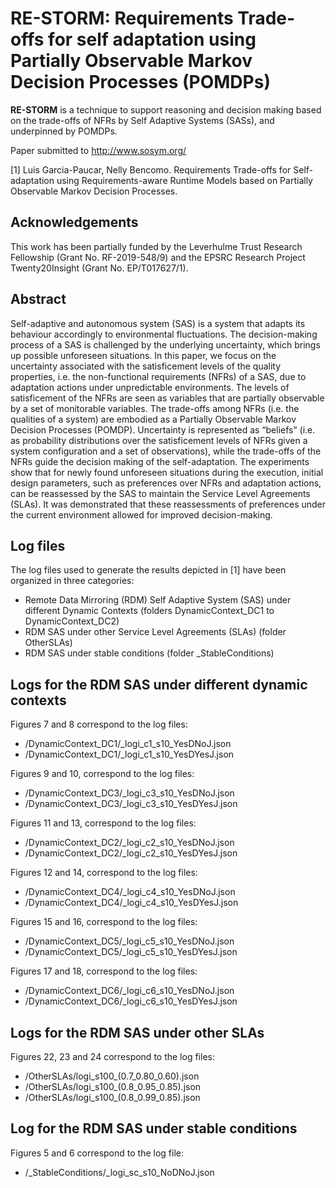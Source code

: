 # RE-STORM: **Re**quirement**s** Trade-offs for self adaptation using Partially **O**bse**r**vable **M**arkov Decision Processes (POMDPs)

**RE-STORM** is a technique to support reasoning and decision making based on the trade-offs of NFRs by Self Adaptive Systems (SASs), and underpinned by POMDPs.

Paper submitted to http://www.sosym.org/ 

[1] Luis Garcia-Paucar, Nelly Bencomo. Requirements Trade-offs for Self-adaptation using Requirements-aware Runtime Models based on Partially Observable Markov Decision Processes.

## Acknowledgements 

This work has been partially funded by the Leverhulme Trust Research Fellowship (Grant No. RF-2019-548/9) and the EPSRC
Research Project Twenty20Insight (Grant No. EP/T017627/1).


## Abstract  

Self-adaptive  and  autonomous  system  (SAS)  is  a  system  that adapts its behaviour accordingly to environmental fluctuations. The decision-making process of a SAS is challenged by the underlying uncertainty, which brings up possible unforeseen situations. In this paper, we focus on the uncertainty associated with the satisficement levels of the quality properties, i.e. the non-functional requirements (NFRs) of a SAS, due to adaptation actions under unpredictable environments. The levels of satisficement of the NFRs are seen as variables that are partially observable by a set of monitorable variables. The trade-offs among NFRs (i.e. the qualities of a system) are embodied as a Partially Observable Markov Decision Processes (POMDP). Uncertainty is represented as “beliefs” (i.e. as probability distributions over the satisficement levels of NFRs given a system configuration and a set of observations), while the trade-offs of the NFRs guide the decision making of the self-adaptation. The experiments show that for newly found unforeseen situations during the execution, initial design parameters, such as preferences over NFRs and adaptation  actions,  can  be  reassessed  by  the  SAS  to  maintain  the  Service  Level Agreements (SLAs). It was demonstrated that these reassessments of preferences under the current environment allowed for improved decision-making.

 ## Log files
The log files used to generate the results depicted in [1] have been organized in three categories:

* Remote Data Mirroring (RDM) Self Adaptive System (SAS) under different Dynamic Contexts (folders DynamicContext_DC1 to DynamicContext_DC2)
* RDM SAS under other Service Level Agreements (SLAs) (folder OtherSLAs)
* RDM SAS under stable conditions (folder _StableConditions)

## Logs for the RDM SAS under different dynamic contexts

Figures 7 and 8 correspond to the log files:
<ul>
<li>/DynamicContext_DC1/_logi_c1_s10_YesDNoJ.json </li>
<li>/DynamicContext_DC1/_logi_c1_s10_YesDYesJ.json</li>
</ul>


Figures 9 and 10, correspond to the log files:
<ul>
<li>/DynamicContext_DC3/_logi_c3_s10_YesDNoJ.json</li>
<li>/DynamicContext_DC3/_logi_c3_s10_YesDYesJ.json</li>
</ul>


Figures 11 and 13, correspond to the log files:
<ul>
<li>/DynamicContext_DC2/_logi_c2_s10_YesDNoJ.json</li>
<li>/DynamicContext_DC2/_logi_c2_s10_YesDYesJ.json</li>
</ul>


Figures 12 and 14, correspond to the log files:
<ul>
<li>/DynamicContext_DC4/_logi_c4_s10_YesDNoJ.json</li>
<li>/DynamicContext_DC4/_logi_c4_s10_YesDYesJ.json</li>
</ul>

Figures 15 and 16, correspond to the log files:
<ul>
<li>/DynamicContext_DC5/_logi_c5_s10_YesDNoJ.json</li>
<li>/DynamicContext_DC5/_logi_c5_s10_YesDYesJ.json</li>
</ul>


Figures 17 and 18, correspond to the log files:
<ul>
<li>/DynamicContext_DC6/_logi_c6_s10_YesDNoJ.json </li>
<li>/DynamicContext_DC6/_logi_c6_s10_YesDYesJ.json</li>
</ul>


## Logs for the RDM SAS under other SLAs

Figures 22, 23 and 24 correspond to the log files:
<ul>
<li>/OtherSLAs/logi_s100_(0.7_0.80_0.60).json </li>
<li>/OtherSLAs/logi_s100_(0.8_0.95_0.85).json</li>
<li>/OtherSLAs/logi_s100_(0.8_0.99_0.85).json</li> 
</ul>
 

## Log for the RDM SAS under stable conditions

Figures 5 and 6 correspond to the log file:
<ul>
<li>/_StableConditions/_logi_sc_s10_NoDNoJ.json </li>
</ul>









